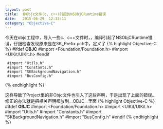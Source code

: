 ```yaml
---
layout: post
title:  非Objc文件(c, c++)引起的NSObjCRuntime错误 
date:   2015-06-29  12:33:11
category: "Objective-C"
---
```


 今天在objc工程中，导入一些c、c++文件时，，编译引起了NSObjCRuntime错误，仔细检查发现原来是在SK_Prefix.pch中，定义了
{% highlight Objective-C %}
#ifdef __OBJC__
     #import <Foundation/Foundation.h>
     #import <UIKit/UIKit.h>
 #endif
 
     #import "Utils.h"
     #import "Constants.h"
     #import "SKBackgroundNavigation.h"
     #import "BusConfig.h"
{% endhighlight %}

这样导致了Project里的非Objc文件也引入了这些声明，于是出现了上面的错误。修正的办法就是把相关声明都放到__OBJC__里面
{% highlight Objective-C %}
#ifdef __OBJC__ 
 #import <Foundation/Foundation.h> 
 #import <UIKit/UIKit.h> 
 #import "Utils.h"
 #import "Constants.h" 
 #import "SKBackgroundNavigation.h" 
 #import "BusConfig.h" 
#endif
{% endhighlight %}